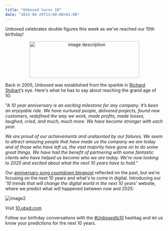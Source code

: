 ```yaml
---
title: "Unboxed turns 10"
date: "2015-04-29T13:00:00+01:00"
---
```


<p>Unboxed celebrates double figures this week as we’ve reached our 10th birthday!<br/></p>

<p><center><img src="http://i1291.photobucket.com/albums/b548/grammccram/b6469f44-253b-4582-910c-b90c34d8797f_zpsvrjlivfw.png" alt="image description" height="117" width="350"></center></p>

<p>Back in 2005, Unboxed was established from the sparkle in <a href="../people/richard-stobart">Richard Stobart</a>’s eye. Here&#39;s what he has to say about reaching the grand age of 10:<br/></p>

<p><i>&quot;A 10 year anniversary is an exciting milestone for any company.  It’s been an enjoyable ride.  We have nurtured people, delivered projects, found new customers, redefined the way we work, made profits, made losses, laughed, cried, and much, much more. We have become stronger with each year. </p>

<p>We are proud of our achievements and undaunted by our failures.  We seem to attract amazing people that have made us the company we are today and of those who have left us, the vast majority have gone on to do some great things.  We have had the benefit of partnering with some fantastic clients who have helped us become who we are today. We’re now looking to 2025 and excited about what the next 10 years have to hold.&quot;</i><br/></p>

<p>Our <a href="/blog/unboxedis10-anniversary-song-countdown">anniversary song countdown blogpost</a> reflected on the past, but we&#39;re focusing on the next 10 years and what&#39;s to come in digital. Introducing our <i>&#39;10 trends that will change the digital world in the next 10 years&#39;</i> website, where we predict what will happened between now and 2025:</p>

<p><img src="http://i1291.photobucket.com/albums/b548/grammccram/Screen%20Shot%202015-04-24%20at%2015.23.48_zpsv60mao1o.png" alt="image2"/></p>

<p>Visit <a href="http://10.ubxd.com">10.ubxd.com</a><br/></p>

<p>Follow our birthday conversations with the <i><a href="https://twitter.com/search?f=realtime&amp;q=%23unboxedis10&amp;src=typd">#UnboxedIs10</a></i> hashtag and let us know your predictions for the next 10 years.</p>
